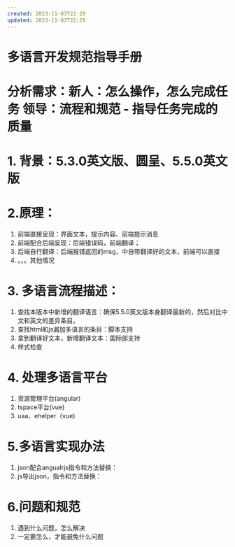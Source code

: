 ```yaml
---
created: 2023-11-03T22:29
updated: 2023-11-03T22:29
---
```

# 多语言开发规范指导手册

# 分析需求：新人：怎么操作，怎么完成任务 领导：流程和规范 - 指导任务完成的质量

# 1. 背景：5.3.0英文版、圆呈、5.5.0英文版

# 2.原理：

1. 前端直接呈现：界面文本，提示内容、前端提示消息
2. 前端配合后端呈现：后端错误码，前端翻译；
3. ​​后端自行翻译：后端报错返回的msg，中自带翻译好的文本，前端可以直接
4. 。。。其他情况

# 3. 多语言流程描述：

1. 查找本版本中新增的翻译语言：确保5.5.0英文版本身翻译最新的，然后对比中文和英文的差异条目。
2. 查找html和js漏加多语言的条目：脚本支持
3. 拿到翻译好文本，新增翻译文本：国际部支持
4. 样式检查

# 4. 处理多语言平台

1. 资源管理平台(angular)
2. tspace平台(vue)
3. uaa、ehelper（vue)

# 5.多语言实现办法

1. json配合angualrjs指令和方法替换：
2. js导出json，指令和方法替换：

# 6.问题和规范

1. 遇到什么问题，怎么解决
2. 一定要怎么，才能避免什么问题
